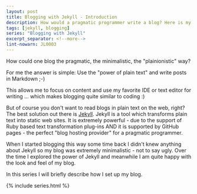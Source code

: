 ```yaml
---
layout: post
title: Blogging with Jekyll - Introduction
description: How would a pragmatic programmer write a blog? Here is my answer.
tags: [jekyll, blogging]
series: "Blogging with Jekyll"
excerpt_separator: <!--more-->
lint-nowarn: JL0003
---
```


How could one blog the pragmatic, the minimalistic, the "plainionistic" way?

For me the answer is simple: Use the "power of plain text" and write posts in Markdown ;-)
<!--more-->
This allows me to focus on content and use my favorite IDE or text editor for writing ... which makes blogging quite similar to coding :)

But of course you don't want to read blogs in plain text on the web, right? The best solution out there is 
[Jekyll](https://jekyllrb.com/). Jekyll is a tool which transforms plain text into static web sites. It is extremely powerful - due to 
the support of Ruby based text transformation plug-ins AND it is supported by GitHub pages - the perfect "blog hosting provider" for a 
pragmatic programmer.

When I started blogging this way some time back I didn't knew anything about Jekyll so my blog was extremely minimalistic - not to 
say ugly. Over the time I explored the power of Jekyll and meanwhile I am quite happy with the look and feel of my blog. 

In this series I will briefly describe how I set up my blog.

{% include series.html %}

